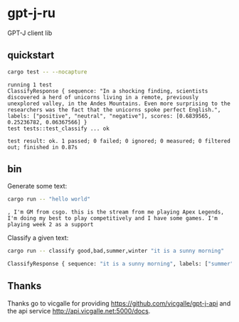 # gpt-j-ru
GPT-J client lib

## quickstart

```sh
cargo test -- --nocapture
```

```
running 1 test
ClassifyResponse { sequence: "In a shocking finding, scientists discovered a herd of unicorns living in a remote, previously unexplored valley, in the Andes Mountains. Even more surprising to the researchers was the fact that the unicorns spoke perfect English.", labels: ["positive", "neutral", "negative"], scores: [0.6839565, 0.25236782, 0.06367566] }
test tests::test_classify ... ok

test result: ok. 1 passed; 0 failed; 0 ignored; 0 measured; 0 filtered out; finished in 0.87s
```

## bin

Generate some text:

```sh
cargo run -- "hello world"
```

```
, I'm GM from csgo. this is the stream from me playing Apex Legends, I'm doing my best to play competitively and I have some games. I'm playing week 2 as a support
```

Classify a given text:

```sh
cargo run -- classify good,bad,summer,winter "it is a sunny morning"
```

```sh
ClassifyResponse { sequence: "it is a sunny morning", labels: ["summer", "good", "bad", "winter"], scores: [0.9894993, 0.006536223, 0.0022623988, 0.0017020804] }
```

## Thanks

Thanks go to vicgalle for providing https://github.com/vicgalle/gpt-j-api and the api service
http://api.vicgalle.net:5000/docs.
